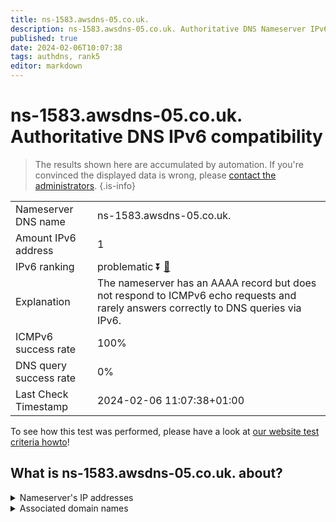 ```yaml
---
title: ns-1583.awsdns-05.co.uk.
description: ns-1583.awsdns-05.co.uk. Authoritative DNS Nameserver IPv6 compatibility
published: true
date: 2024-02-06T10:07:38
tags: authdns, rank5
editor: markdown
---
```


# ns-1583.awsdns-05.co.uk. Authoritative DNS IPv6 compatibility

> The results shown here are accumulated by automation. If you're convinced the displayed data is wrong, please [contact the administrators](/howto/chat). 
{.is-info}




|   |   |
| - | - |
| Nameserver DNS name | ns-1583.awsdns-05.co.uk.
| Amount IPv6 address | 1
| IPv6 ranking | problematic :arrow_double_down: [🔗](/howto/ranking) |
| Explanation | The nameserver has an AAAA record but does not respond to ICMPv6 echo requests and rarely answers correctly to DNS queries via IPv6. |
| ICMPv6 success rate | 100%|
| DNS query success rate | 0% |
| Last Check Timestamp | 2024-02-06 11:07:38+01:00 |

To see how this test was performed, please have a look at [our website test criteria howto](/howto/testcriteria/authdns)!


## What is ns-1583.awsdns-05.co.uk. about?




<details>
<summary>Nameserver's IP addresses</summary>

2600:9000:5306:2f00::1

</details>



<details>
<summary>Associated domain names</summary>

www.takeda.com

</details>
